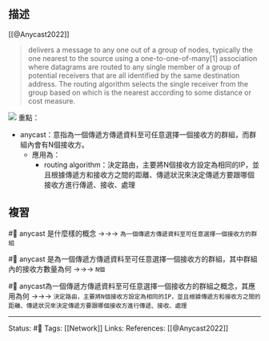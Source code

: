 ## 描述

[[@Anycast2022]]
> delivers a message to any one out of a group of nodes, typically the one nearest to the source using a one-to-one-of-many[1] association where datagrams are routed to any single member of a group of potential receivers that are all identified by the same destination address. The routing algorithm selects the single receiver from the group based on which is the nearest according to some distance or cost measure.

![](https://upload.wikimedia.org/wikipedia/commons/thumb/4/43/Anycast.svg/1024px-Anycast.svg.png)
重點：
- anycast：意指為一個傳遞方傳遞資料至可任意選擇一個接收方的群組，而群組內會有N個接收方。
	- 應用為：
		- routing algorithm：決定路由，主要將N個接收方設定為相同的IP，並且根據傳遞方和接收方之間的距離、傳遞狀況來決定傳遞方要跟哪個接收方進行傳遞、接收、處理



## 複習
#🧠 anycast 是什麼樣的概念 ->->-> `為一個傳遞方傳遞資料至可任意選擇一個接收方的群組`
<!--SR:!2023-01-25,26,250-->

#🧠 anycast 是為一個傳遞方傳遞資料至可任意選擇一個接收方的群組，其中群組內的接收方數量為何 ->->-> `N個`
<!--SR:!2023-01-15,19,250-->


#🧠 anycast為一個傳遞方傳遞資料至可任意選擇一個接收方的群組之概念，其應用為何 ->->-> `決定路由，主要將N個接收方設定為相同的IP，並且根據傳遞方和接收方之間的距離、傳遞狀況來決定傳遞方要跟哪個接收方進行傳遞、接收、處理`
<!--SR:!2023-01-23,25,250-->




---
Status: #🌱 
Tags:
[[Network]]
Links:
References:
[[@Anycast2022]]
